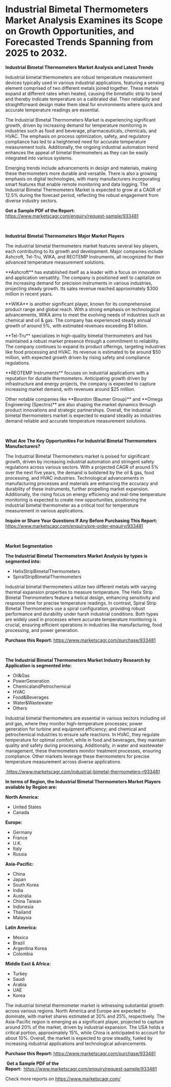 <p><h1>Industrial Bimetal Thermometers Market Analysis Examines its Scope on Growth Opportunities, and Forecasted Trends Spanning from 2025 to 2032.</h1></p><p><strong>Industrial Bimetal Thermometers Market Analysis and Latest Trends</strong></p>
<p><p>Industrial bimetal thermometers are robust temperature measurement devices typically used in various industrial applications, featuring a sensing element comprised of two different metals joined together. These metals expand at different rates when heated, causing the bimetallic strip to bend and thereby indicate temperature on a calibrated dial. Their reliability and straightforward design make them ideal for environments where quick and accurate temperature readings are essential.</p><p>The Industrial Bimetal Thermometers Market is experiencing significant growth, driven by increasing demand for temperature monitoring in industries such as food and beverage, pharmaceuticals, chemicals, and HVAC. The emphasis on process optimization, safety, and regulatory compliance has led to a heightened need for accurate temperature measurement tools. Additionally, the ongoing industrial automation trend enhances the appeal of bimetal thermometers as they can be easily integrated into various systems. </p><p>Emerging trends include advancements in design and materials, making these thermometers more durable and versatile. There is also a growing emphasis on digital technologies, with many manufacturers incorporating smart features that enable remote monitoring and data logging. The Industrial Bimetal Thermometers Market is expected to grow at a CAGR of 12.5% during the forecast period, reflecting the robust engagement from diverse industry sectors.</p></p>
<p><strong>Get a Sample PDF of the Report:&nbsp;</strong> <a href="https://www.marketscagr.com/enquiry/request-sample/933481?utm_campaign=3228&utm_medium=2&utm_source=Github&utm_content=ia&utm_term=11042025&utm_id=industrial-bimetal-thermometers">https://www.marketscagr.com/enquiry/request-sample/933481</a></p>
<p>&nbsp;</p>
<p><strong>Industrial Bimetal Thermometers Major Market Players</strong></p>
<p><p>The industrial bimetal thermometers market features several key players, each contributing to its growth and development. Major companies include Ashcroft, Tel-Tru, WIKA, and REOTEMP Instruments, all recognized for their advanced temperature measurement solutions.</p><p>**Ashcroft** has established itself as a leader with a focus on innovation and application versatility. The company is positioned well to capitalize on the increasing demand for precision instruments in various industries, projecting steady growth. Its sales revenue reached approximately $300 million in recent years.</p><p>**WIKA** is another significant player, known for its comprehensive product range and global reach. With a strong emphasis on technological advancements, WIKA aims to meet the evolving needs of industries such as chemical and oil & gas. The company has experienced steady annual growth of around 5%, with estimated revenues exceeding $1 billion.</p><p>**Tel-Tru** specializes in high-quality bimetal thermometers and has maintained a robust market presence through a commitment to reliability. The company continues to expand its product offerings, targeting industries like food processing and HVAC. Its revenue is estimated to be around $50 million, with expected growth driven by rising safety and compliance regulations.</p><p>**REOTEMP Instruments** focuses on industrial applications with a reputation for durable thermometers. Anticipating growth driven by infrastructure and energy projects, the company is expected to capture increasing market demand, with revenues around $25 million.</p><p>Other notable companies like **Bourdon (Baumer Group)** and **Omega Engineering (Spectris)** are also shaping the market dynamics through product innovations and strategic partnerships. Overall, the industrial bimetal thermometers market is expected to expand steadily as industries demand reliable and accurate temperature measurement solutions.</p></p>
<p>&nbsp;</p>
<p><strong>What Are The Key Opportunities For Industrial Bimetal Thermometers Manufacturers?</strong></p>
<p><p>The Industrial Bimetal Thermometers market is poised for significant growth, driven by increasing industrial automation and stringent safety regulations across various sectors. With a projected CAGR of around 5% over the next five years, the demand is bolstered by the oil & gas, food processing, and HVAC industries. Technological advancements in manufacturing processes and materials are enhancing the accuracy and durability of these instruments, further propelling market expansion. Additionally, the rising focus on energy efficiency and real-time temperature monitoring is expected to create new opportunities, positioning the industrial bimetal thermometer as a critical tool for temperature measurement in various applications.</p></p>
<p><strong>Inquire or Share Your Questions If Any Before Purchasing This Report:</strong> <a href="https://www.marketscagr.com/enquiry/pre-order-enquiry/933481?utm_campaign=3228&utm_medium=2&utm_source=Github&utm_content=ia&utm_term=11042025&utm_id=industrial-bimetal-thermometers">https://www.marketscagr.com/enquiry/pre-order-enquiry/933481</a></p>
<p>&nbsp;</p>
<p><strong>Market Segmentation</strong></p>
<p><strong>The Industrial Bimetal Thermometers Market Analysis by types is segmented into:</strong></p>
<p><ul><li>HelixStripBimetalThermometers</li><li>SpiralStripBimetalThermometers</li></ul></p>
<p><p>Industrial bimetal thermometers utilize two different metals with varying thermal expansion properties to measure temperature. The Helix Strip Bimetal Thermometers feature a helical design, enhancing sensitivity and response time for precise temperature readings. In contrast, Spiral Strip Bimetal Thermometers use a spiral configuration, providing robust performance and durability under harsh industrial conditions. Both types are widely used in processes where accurate temperature monitoring is crucial, ensuring efficient operations in industries like manufacturing, food processing, and power generation.</p></p>
<p><strong>Purchase this Report:&nbsp;</strong><a href="https://www.marketscagr.com/purchase/933481?utm_campaign=3228&utm_medium=2&utm_source=Github&utm_content=ia&utm_term=11042025&utm_id=industrial-bimetal-thermometers">https://www.marketscagr.com/purchase/933481</a></p>
<p>&nbsp;</p>
<p><strong>The Industrial Bimetal Thermometers Market Industry Research by Application is segmented into:</strong></p>
<p><ul><li>Oil&Gas</li><li>PowerGeneration</li><li>ChemicalandPetrochemical</li><li>HVAC</li><li>Food&Beverages</li><li>Water&Wastewater</li><li>Others</li></ul></p>
<p><p>Industrial bimetal thermometers are essential in various sectors including oil and gas, where they monitor high-temperature processes; power generation for turbine and equipment efficiency; and chemical and petrochemical industries to ensure safe reactions. In HVAC, they regulate temperature for optimal comfort, while in food and beverages, they maintain quality and safety during processing. Additionally, in water and wastewater management, these thermometers monitor treatment processes, ensuring compliance. Other markets leverage these thermometers for precise temperature measurement across diverse applications.</p></p>
<p><a href="https://www.marketscagr.com/industrial-bimetal-thermometers-r933481?utm_campaign=3228&utm_medium=2&utm_source=Github&utm_content=ia&utm_term=11042025&utm_id=industrial-bimetal-thermometers">&nbsp;https://www.marketscagr.com/industrial-bimetal-thermometers-r933481</a></p>
<p><strong>In terms of Region, the Industrial Bimetal Thermometers Market Players available by Region are:</strong></p>
<p>
    <p> <strong> North America: </strong>
        <ul>
            <li>United States</li>
            <li>Canada</li>
        </ul>
        </p> 
    <p> <strong> Europe: </strong>
        <ul>
            <li>Germany</li>
            <li>France</li>
            <li>U.K.</li>
            <li>Italy</li>
            <li>Russia</li>
        </ul>
        </p> 
    <p> <strong> Asia-Pacific: </strong>
        <ul>
            <li>China</li>
            <li>Japan</li>
            <li>South Korea</li>
            <li>India</li>
            <li>Australia</li>
            <li>China Taiwan</li>
            <li>Indonesia</li>
            <li>Thailand</li>
            <li>Malaysia</li>
        </ul>
        </p> 
    <p> <strong> Latin America: </strong>
        <ul>
            <li>Mexico</li>
            <li>Brazil</li>
            <li>Argentina Korea</li>
            <li>Colombia</li>
        </ul>
        </p> 
    <p> <strong> Middle East & Africa: </strong>
        <ul>
            <li>Turkey</li>
            <li>Saudi</li>
            <li>Arabia</li>
            <li>UAE</li>
            <li>Korea</li>
        </ul>
    </p>
    </p>
<p><p>The industrial bimetal thermometer market is witnessing substantial growth across various regions. North America and Europe are expected to dominate, with market shares estimated at 30% and 25%, respectively. The Asia-Pacific region is emerging as a significant player, projected to capture around 20% of the market, driven by industrial expansion. The USA holds a critical portion, approximately 15%, while China is anticipated to account for about 10%. Overall, the market is expected to grow steadily, fueled by increasing industrial applications and technological advancements.</p></p>
<p><strong>Purchase this Report: </strong><a href="https://www.marketscagr.com/purchase/933481?utm_campaign=3228&utm_medium=2&utm_source=Github&utm_content=ia&utm_term=11042025&utm_id=industrial-bimetal-thermometers">https://www.marketscagr.com/purchase/933481</a></p>
<p>&nbsp;<strong>Get a Sample PDF of the Report:&nbsp;&nbsp;</strong><a href="https://www.marketscagr.com/enquiry/request-sample/933481?utm_campaign=3228&utm_medium=2&utm_source=Github&utm_content=ia&utm_term=11042025&utm_id=industrial-bimetal-thermometers">https://www.marketscagr.com/enquiry/request-sample/933481</a></p>
<p><strong></strong></p>
<p>Check more reports on <a href="https://www.marketscagr.com/?utm_campaign=3228&utm_medium=2&utm_source=Github&utm_content=ia&utm_term=11042025&utm_id=industrial-bimetal-thermometers">https://www.marketscagr.com/</a></p>